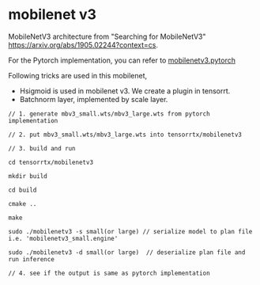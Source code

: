 # mobilenet v3

MobileNetV3 architecture from
     "Searching for MobileNetV3" <https://arxiv.org/abs/1905.02244?context=cs>.

For the Pytorch implementation, you can refer to [mobilenetv3.pytorch](https://github.com/chufei1995/mobilenetv3.pytorch)

Following tricks are used in this mobilenet,

- Hsigmoid is used in mobilenet v3. We create a plugin in tensorrt.
- Batchnorm layer, implemented by scale layer.

```
// 1. generate mbv3_small.wts/mbv3_large.wts from pytorch implementation

// 2. put mbv3_small.wts/mbv3_large.wts into tensorrtx/mobilenetv3

// 3. build and run

cd tensorrtx/mobilenetv3

mkdir build

cd build

cmake ..

make

sudo ./mobilenetv3 -s small(or large) // serialize model to plan file i.e. 'mobilenetv3_small.engine'

sudo ./mobilenetv3 -d small(or large)  // deserialize plan file and run inference

// 4. see if the output is same as pytorch implementation
```


